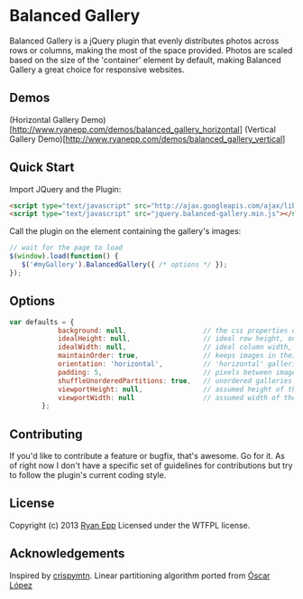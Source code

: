 Balanced Gallery
=========
Balanced Gallery is a jQuery plugin that evenly distributes photos across rows or columns, making the most of the space provided.
Photos are scaled based on the size of the 'container' element by default, making Balanced Gallery a great choice for responsive websites.

Demos
-------
(Horizontal Gallery Demo)[http://www.ryanepp.com/demos/balanced_gallery_horizontal]
(Vertical Gallery Demo)[http://www.ryanepp.com/demos/balanced_gallery_vertical]

Quick Start
----------
Import JQuery and the Plugin:
``` html
<script type="text/javascript" src="http://ajax.googleapis.com/ajax/libs/jquery/1/jquery.min.js"></script>
<script type="text/javascript" src="jquery.balanced-gallery.min.js"></script>
```

Call the plugin on the element containing the gallery's images:
``` javascript
// wait for the page to load
$(window).load(function() {
   $('#myGallery').BalancedGallery({ /* options */ });
});
```

Options
-------
``` javascript
var defaults = {
            background: null,                   // the css properties of the gallery's containing element
            idealHeight: null,                  // ideal row height, only used for horizontal galleries, defaults to half the containing element's height
            idealWidth: null,                   // ideal column width, only used for vertical galleries, defaults to 1/4 of the containing element's width
            maintainOrder: true,                // keeps images in their original order, setting to 'false' can create a slightly better balance between rows
            orientation: 'horizontal',          // 'horizontal' galleries are made of rows and scroll vertically; 'vertical' galleries are made of columns and scroll horizontally
            padding: 5,                         // pixels between images
            shuffleUnorderedPartitions: true,   // unordered galleries tend to clump larger images at the begining, this solves that issue at a slight performance cost
            viewportHeight: null,               // assumed height of the gallery, defaults to the containing element's height
            viewportWidth: null                 // assumed width of the gallery, defaults to the containing element's width
        };
```

Contributing
------------
If you'd like to contribute a feature or bugfix, that's awesome. Go for it. As of right now I don't have a specific set of guidelines for contributions but try to follow the plugin's current coding style.

License
---------
Copyright (c) 2013 [Ryan Epp](https://twitter.com/ryanEpp) Licensed under the WTFPL license.

Acknowledgements
----------------
Inspired by [crispymtn](http://www.crispymtn.com/stories/the-algorithm-for-a-perfectly-balanced-photo-gallery).
Linear partitioning algorithm ported from [Óscar López](http://stackoverflow.com/questions/7938809/dynamic-programming-linear-partitioning-please-help-grok/7942946#7942946)